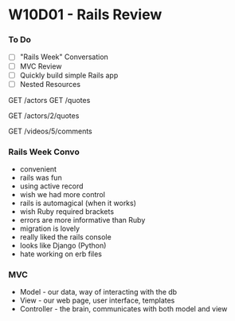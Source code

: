 # W10D01 - Rails Review

### To Do
- [ ] "Rails Week" Conversation
- [ ] MVC Review
- [ ] Quickly build simple Rails app
- [ ] Nested Resources

GET /actors
GET /quotes

GET /actors/2/quotes

GET /videos/5/comments

### Rails Week Convo
* convenient
* rails was fun
* using active record
* wish we had more control
* rails is automagical (when it works)
* wish Ruby required brackets
* errors are more informative than Ruby
* migration is lovely
* really liked the rails console
* looks like Django (Python)
* hate working on erb files

### MVC
* Model - our data, way of interacting with the db
* View - our web page, user interface, templates
* Controller - the brain, communicates with both model and view













